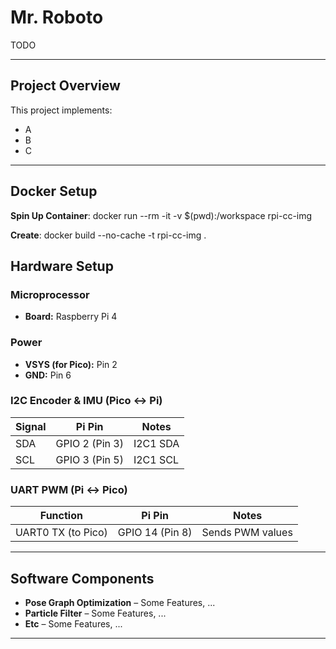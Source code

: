 # Mr. Roboto

TODO

---

## Project Overview

This project implements:
- A
- B
- C

---

## Docker Setup
**Spin Up Container**: docker run --rm -it -v $(pwd):/workspace rpi-cc-img


**Create**: docker build --no-cache -t rpi-cc-img .


## Hardware Setup

### Microprocessor
- **Board:** Raspberry Pi 4

### Power
- **VSYS (for Pico):** Pin 2  
- **GND:** Pin 6

### I2C Encoder & IMU (Pico ↔ Pi)
| Signal | Pi Pin | Notes |
|---------|-----------|-------|
| SDA | GPIO 2 (Pin 3) | I2C1 SDA |
| SCL | GPIO 3 (Pin 5) | I2C1 SCL |

### UART PWM (Pi ↔ Pico)
| Function | Pi Pin | Notes |
|-----------|-----------|-------|
| UART0 TX (to Pico)   | GPIO 14 (Pin 8) | Sends PWM values |

---

## Software Components

- **Pose Graph Optimization** – Some Features, ...
- **Particle Filter** – Some Features, ...
- **Etc** – Some Features, ...

---
